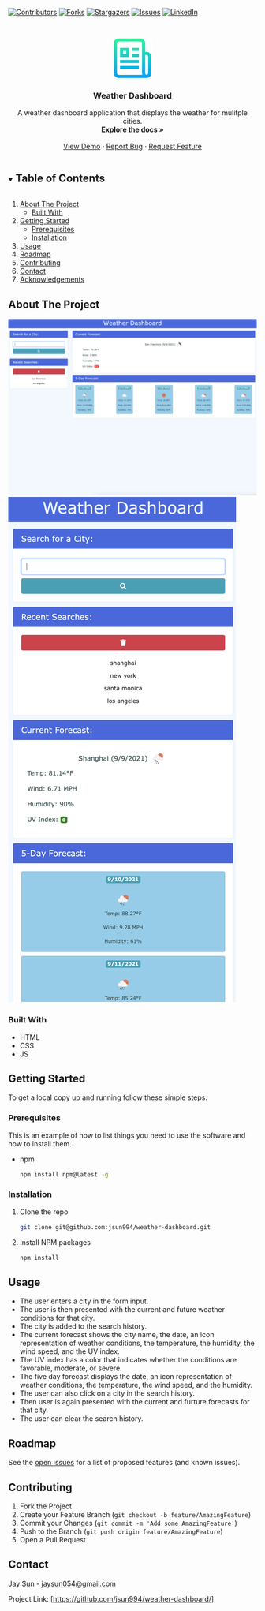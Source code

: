 <!-- PROJECT SHIELDS -->
<!--
*** I'm using markdown "reference style" links for readability.
*** Reference links are enclosed in brackets [ ] instead of parentheses ( ).
*** See the bottom of this document for the declaration of the reference variables
*** for contributors-url, forks-url, etc. This is an optional, concise syntax you may use.
*** https://www.markdownguide.org/basic-syntax/#reference-style-links
-->
[![Contributors][contributors-shield]][contributors-url]
[![Forks][forks-shield]][forks-url]
[![Stargazers][stars-shield]][stars-url]
[![Issues][issues-shield]][issues-url]
[![LinkedIn][linkedin-shield]][linkedin-url]


<!-- PROJECT LOGO -->
<br />
<p align="center">
  <a href="https://jsun994.github.io/weather-dashboard/">
    <img src="./screenshots/logo.png" alt="Logo" width="80" height="80">
  </a>

  <h3 align="center">Weather Dashboard</h3>

  <p align="center">
  A weather dashboard application that displays the weather for mulitple cities.
    <br />
    <a href="https://github.com/jsun994/weather-dashboard"><strong>Explore the docs »</strong></a>
    <br />
    <br />
    <a href="https://github.com/jsun994/weather-dashboard">View Demo</a>
    ·
    <a href="https://github.com/jsun994/weather-dashboard/issues">Report Bug</a>
    ·
    <a href="https://github.com/jsun994/weather-dashboard/issues">Request Feature</a>
  </p>
</p>



<!-- TABLE OF CONTENTS -->
<details open="open">
  <summary><h2 style="display: inline-block">Table of Contents</h2></summary>
  <ol>
    <li>
      <a href="#about-the-project">About The Project</a>
      <ul>
        <li><a href="#built-with">Built With</a></li>
      </ul>
    </li>
    <li>
      <a href="#getting-started">Getting Started</a>
      <ul>
        <li><a href="#prerequisites">Prerequisites</a></li>
        <li><a href="#installation">Installation</a></li>
      </ul>
    </li>
    <li><a href="#usage">Usage</a></li>
    <li><a href="#roadmap">Roadmap</a></li>
    <li><a href="#contributing">Contributing</a></li>
    <li><a href="#contact">Contact</a></li>
    <li><a href="#acknowledgements">Acknowledgements</a></li>
  </ol>
</details>


<!-- ABOUT THE PROJECT -->
## About The Project

![ss0](./screenshots/screenshot.png)
![ss1](./screenshots/screenshot1.png)


### Built With

* HTML
* CSS
* JS


<!-- GETTING STARTED -->
## Getting Started

To get a local copy up and running follow these simple steps.

### Prerequisites

This is an example of how to list things you need to use the software and how to install them.
* npm
  ```sh
  npm install npm@latest -g
  ```

### Installation

1. Clone the repo
   ```sh
   git clone git@github.com:jsun994/weather-dashboard.git
   ```
2. Install NPM packages
   ```sh
   npm install
   ```


<!-- USAGE EXAMPLES -->
## Usage

* The user enters a city in the form input.
* The user is then presented with the current and future weather conditions for that city.
* The city is added to the search history.
* The current forecast shows the city name, the date, an icon representation of weather conditions, the temperature, the humidity, the wind speed, and the UV index.
* The UV index has a color that indicates whether the conditions are favorable, moderate, or severe.
* The five day forecast displays the date, an icon representation of weather conditions, the temperature, the wind speed, and the humidity.
* The user can also click on a city in the search history.
* Then user is again presented with the current and furture forecasts for that city.
* The user can clear the search history.


<!-- ROADMAP -->
## Roadmap

See the [open issues](https://github.com/jsun994/weather-dashboard/issues) for a list of proposed features (and known issues).



<!-- CONTRIBUTING -->
## Contributing

1. Fork the Project
2. Create your Feature Branch (`git checkout -b feature/AmazingFeature`)
3. Commit your Changes (`git commit -m 'Add some AmazingFeature'`)
4. Push to the Branch (`git push origin feature/AmazingFeature`)
5. Open a Pull Request


<!-- CONTACT -->
## Contact

Jay Sun - jaysun054@gmail.com

Project Link: [https://github.com/jsun994/weather-dashboard/]


<!-- MARKDOWN LINKS & IMAGES -->
<!-- https://www.markdownguide.org/basic-syntax/#reference-style-links -->
[contributors-shield]: https://img.shields.io/github/contributors/github_username/repo.svg?style=for-the-badge
[contributors-url]: https://github.com/github_username/repo_name/graphs/contributors
[forks-shield]: https://img.shields.io/github/forks/github_username/repo.svg?style=for-the-badge
[forks-url]: https://github.com/github_username/repo_name/network/members
[stars-shield]: https://img.shields.io/github/stars/github_username/repo.svg?style=for-the-badge
[stars-url]: https://github.com/github_username/repo_name/stargazers
[issues-shield]: https://img.shields.io/github/issues/github_username/repo.svg?style=for-the-badge
[issues-url]: https://github.com/github_username/repo_name/issues
[license-shield]: https://img.shields.io/github/license/github_username/repo.svg?style=for-the-badge
[license-url]: https://github.com/github_username/repo_name/blob/master/LICENSE.txt
[linkedin-shield]: https://img.shields.io/badge/-LinkedIn-black.svg?style=for-the-badge&logo=linkedin&colorB=555
[linkedin-url]: https://linkedin.com/in/github_username